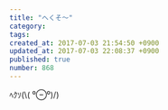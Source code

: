 ```yaml
---
title: "へくそ〜"
category: 
tags: 
created_at: 2017-07-03 21:54:50 +0900
updated_at: 2017-07-03 22:08:37 +0900
published: true
number: 868
---
```


ﾍｸｿ(\\( ⁰⊖⁰)/) 
